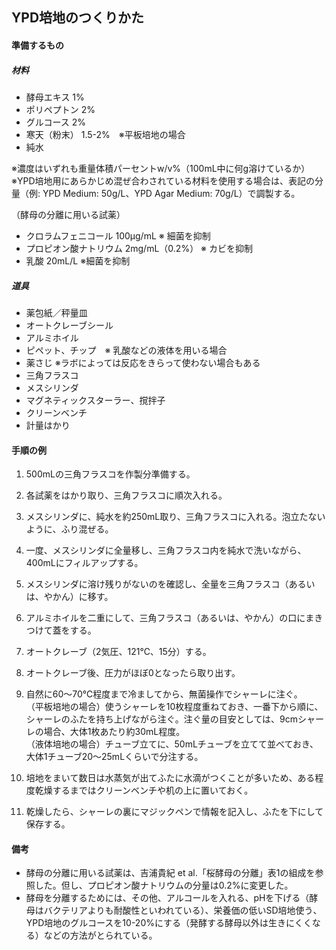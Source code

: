 ## YPD培地のつくりかた


#### 準備するもの

##### 材料
- 酵母エキス		1%
- ポリペプトン	2%
- グルコース		2%
- 寒天（粉末）	1.5-2%　※平板培地の場合
- 純水

※濃度はいずれも重量体積パーセントw/v%（100mL中に何g溶けているか）  
※YPD培地用にあらかじめ混ぜ合わされている材料を使用する場合は、表記の分量（例: YPD Medium: 50g/L、YPD Agar Medium: 70g/L）で調製する。

（酵母の分離に用いる試薬）
- クロラムフェニコール	100μg/mL		※ 細菌を抑制
- プロピオン酸ナトリウム	2mg/mL（0.2%）	 ※ カビを抑制
- 乳酸				20mL/L		※細菌を抑制  

##### 道具
- 薬包紙／秤量皿
- オートクレーブシール
- アルミホイル
- ピペット、チップ　※ 乳酸などの液体を用いる場合
- 薬さじ	※ラボによっては反応をきらって使わない場合もある
- 三角フラスコ
- メスシリンダ
- マグネティックスターラー、撹拌子
- クリーンベンチ
- 計量はかり


#### 手順の例

1. 500mLの三角フラスコを作製分準備する。

2. 各試薬をはかり取り、三角フラスコに順次入れる。

3. メスシリンダに、純水を約250mL取り、三角フラスコに入れる。泡立たないように、ふり混ぜる。

4. 一度、メスシリンダに全量移し、三角フラスコ内を純水で洗いながら、400mLにフィルアップする。

5. メスシリンダに溶け残りがないのを確認し、全量を三角フラスコ（あるいは、やかん）に移す。

6. アルミホイルを二重にして、三角フラスコ（あるいは、やかん）の口にまきつけて蓋をする。

7. オートクレーブ（2気圧、121℃、15分）する。

8. オートクレーブ後、圧力がほぼ0となったら取り出す。

9. 自然に60〜70℃程度まで冷ましてから、無菌操作でシャーレに注ぐ。  
（平板培地の場合）使うシャーレを10枚程度重ねておき、一番下から順に、シャーレのふたを持ち上げながら注ぐ。注ぐ量の目安としては、9cmシャーレの場合、大体1枚あたり約30mL程度。  
（液体培地の場合）チューブ立てに、50mLチューブを立てて並べておき、大体1チューブ20〜25mLくらいで分注する。

10. 培地をまいて数日は水蒸気が出てふたに水滴がつくことが多いため、ある程度乾燥するまではクリーンベンチや机の上に置いておく。

11. 乾燥したら、シャーレの裏にマジックペンで情報を記入し、ふたを下にして保存する。

#### 備考
- 酵母の分離に用いる試薬は、吉浦貴紀 et al.「桜酵母の分離」表1の組成を参照した。但し、プロピオン酸ナトリウムの分量は0.2%に変更した。　　
- 酵母を分離するためには、その他、アルコールを入れる、pHを下げる（酵母はバクテリアよりも耐酸性といわれている）、栄養価の低いSD培地使う、YPD培地のグルコースを10-20%にする（発酵する酵母以外は生きにくくなる）などの方法がとられている。  
